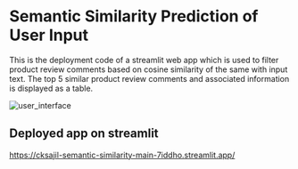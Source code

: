 # Semantic Similarity Prediction of User Input
This is the deployment code of a streamlit web app which is used to filter product review comments based on cosine similarity of the same with input text. The top 5 similar product review comments and associated information is displayed as a table.

![user_interface](https://i.ibb.co/QkvDNGq/user-interface.png)

## Deployed app on streamlit
https://cksajil-semantic-similarity-main-7iddho.streamlit.app/
